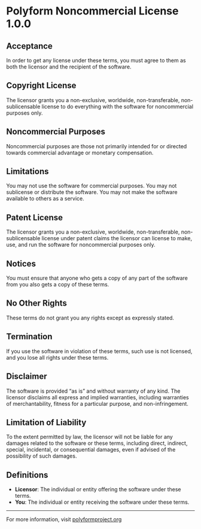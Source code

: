 # Polyform Noncommercial License 1.0.0

## Acceptance

In order to get any license under these terms, you must agree to them as both the licensor and the recipient of the software.

## Copyright License

The licensor grants you a non-exclusive, worldwide, non-transferable, non-sublicensable license to do everything with the software for noncommercial purposes only.

## Noncommercial Purposes

Noncommercial purposes are those not primarily intended for or directed towards commercial advantage or monetary compensation.

## Limitations

You may not use the software for commercial purposes. You may not sublicense or distribute the software. You may not make the software available to others as a service.

## Patent License

The licensor grants you a non-exclusive, worldwide, non-transferable, non-sublicensable license under patent claims the licensor can license to make, use, and run the software for noncommercial purposes only.

## Notices

You must ensure that anyone who gets a copy of any part of the software from you also gets a copy of these terms.

## No Other Rights

These terms do not grant you any rights except as expressly stated.

## Termination

If you use the software in violation of these terms, such use is not licensed, and you lose all rights under these terms.

## Disclaimer

The software is provided “as is” and without warranty of any kind. The licensor disclaims all express and implied warranties, including warranties of merchantability, fitness for a particular purpose, and non-infringement.

## Limitation of Liability

To the extent permitted by law, the licensor will not be liable for any damages related to the software or these terms, including direct, indirect, special, incidental, or consequential damages, even if advised of the possibility of such damages.

## Definitions

- **Licensor**: The individual or entity offering the software under these terms.
- **You**: The individual or entity receiving the software under these terms.

---

For more information, visit [polyformproject.org](https://polyformproject.org/licenses/noncommercial/1.0.0/)